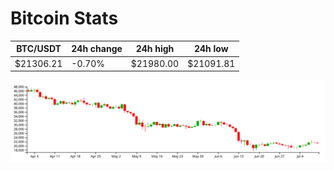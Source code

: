 # Bitcoin Stats

BTC/USDT|24h change|24h high|24h low|
|---|---|---|---|
|$21306.21|-0.70%|$21980.00|$21091.81|

<img src="./chart.svg">
